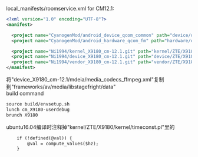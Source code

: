local_manifests/roomservice.xml for CM12.1:

```xml
<?xml version="1.0" encoding="UTF-8"?>
<manifest>

  <project name="CyanogenMod/android_device_qcom_common" path="device/qcom/common" remote="github" revision="cm-12.1" />
  <project name="CyanogenMod/android_hardware_qcom_fm" path="hardware/qcom/fm" remote="github" revision="cm-12.1" />

  <project name="Ni1994/kernel_X9180_cm-12.1.git" path="kernel/ZTE/X9180" remote="github" />
  <project name="Ni1994/device_X9180_cm-12.1.git" path="device/ZTE/X9180" remote="github"  />
  <project name="Ni1994/vendor_X9180_cm-12.1.git" path="vendor/ZTE/X9180" remote="github" />
</manifest>
```
将"device_X9180_cm-12.1/mdeia/media_codecs_ffmpeg.xml"复制到"frameworks/av/media/libstagefright/data"<br>
build command
```xml
source build/envsetup.sh
lunch cm_X9180-userdebug
brunch X9180
```
ubuntu16.04编译时注释掉"kernel/ZTE/X9180/kernel/timeconst.pl"里的
```xml
	if (!defined(@val)) {
		@val = compute_values($hz);
	}
```

